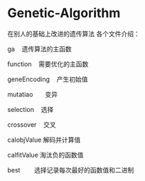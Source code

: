 # Genetic-Algorithm
在别人的基础上改进的遗传算法
各个文件介绍：

ga    遗传算法的主函数

function    需要优化的主函数

geneEncoding    产生初始值

mutatiao       变异

selection    选择

crossover    交叉

calobjValue  解码并计算值

calfitValue   淘汰负的函数值

best        选择记录每次最好的函数值和二进制



